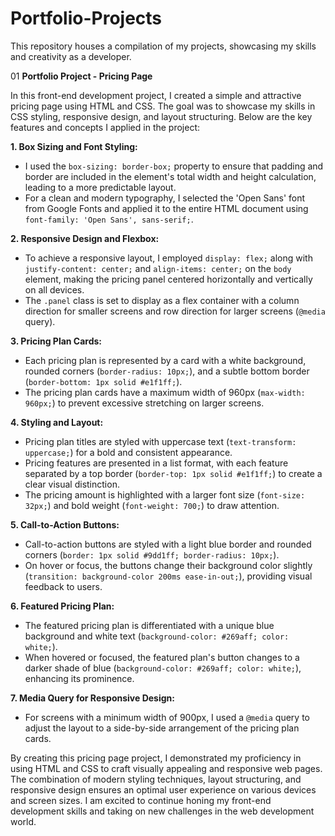 # Portfolio-Projects
This repository houses a compilation of my projects, showcasing my skills and creativity as a developer.

01 **Portfolio Project - Pricing Page**

In this front-end development project, I created a simple and attractive pricing page using HTML and CSS. The goal was to showcase my skills in CSS styling, responsive design, and layout structuring. Below are the key features and concepts I applied in the project:

**1. Box Sizing and Font Styling:**
- I used the `box-sizing: border-box;` property to ensure that padding and border are included in the element's total width and height calculation, leading to a more predictable layout.
- For a clean and modern typography, I selected the 'Open Sans' font from Google Fonts and applied it to the entire HTML document using `font-family: 'Open Sans', sans-serif;`.

**2. Responsive Design and Flexbox:**
- To achieve a responsive layout, I employed `display: flex;` along with `justify-content: center;` and `align-items: center;` on the `body` element, making the pricing panel centered horizontally and vertically on all devices.
- The `.panel` class is set to display as a flex container with a column direction for smaller screens and row direction for larger screens (`@media` query).

**3. Pricing Plan Cards:**
- Each pricing plan is represented by a card with a white background, rounded corners (`border-radius: 10px;`), and a subtle bottom border (`border-bottom: 1px solid #e1f1ff;`).
- The pricing plan cards have a maximum width of 960px (`max-width: 960px;`) to prevent excessive stretching on larger screens.

**4. Styling and Layout:**
- Pricing plan titles are styled with uppercase text (`text-transform: uppercase;`) for a bold and consistent appearance.
- Pricing features are presented in a list format, with each feature separated by a top border (`border-top: 1px solid #e1f1ff;`) to create a clear visual distinction.
- The pricing amount is highlighted with a larger font size (`font-size: 32px;`) and bold weight (`font-weight: 700;`) to draw attention.

**5. Call-to-Action Buttons:**
- Call-to-action buttons are styled with a light blue border and rounded corners (`border: 1px solid #9dd1ff; border-radius: 10px;`).
- On hover or focus, the buttons change their background color slightly (`transition: background-color 200ms ease-in-out;`), providing visual feedback to users.

**6. Featured Pricing Plan:**
- The featured pricing plan is differentiated with a unique blue background and white text (`background-color: #269aff; color: white;`).
- When hovered or focused, the featured plan's button changes to a darker shade of blue (`background-color: #269aff; color: white;`), enhancing its prominence.

**7. Media Query for Responsive Design:**
- For screens with a minimum width of 900px, I used a `@media` query to adjust the layout to a side-by-side arrangement of the pricing plan cards.

By creating this pricing page project, I demonstrated my proficiency in using HTML and CSS to craft visually appealing and responsive web pages. The combination of modern styling techniques, layout structuring, and responsive design ensures an optimal user experience on various devices and screen sizes. I am excited to continue honing my front-end development skills and taking on new challenges in the web development world.
